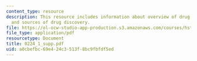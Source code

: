 ```yaml
---
content_type: resource
description: This resource includes information about overview of drug regulation
  and sources of drug discovery.
file: https://ol-ocw-studio-app-production.s3.amazonaws.com/courses/hst-151-principles-of-pharmacology-spring-2005/a0cbefbc69e424c3513f8bc9fbfdf5ed_0224_1_supp.pdf
file_type: application/pdf
resourcetype: Document
title: 0224_1_supp.pdf
uid: a0cbefbc-69e4-24c3-513f-8bc9fbfdf5ed
---
```

